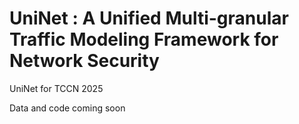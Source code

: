 # UniNet : A Unified Multi-granular Traffic Modeling Framework for Network Security
UniNet for TCCN 2025


Data and code coming soon

